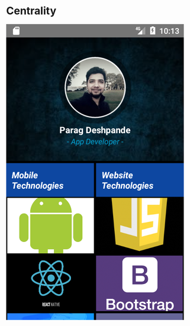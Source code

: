# Centrality

![ScreenShot](https://github.com/ParagDeshpande/Centrality/blob/master/Centrality%20App%20ScreenShot.png)
